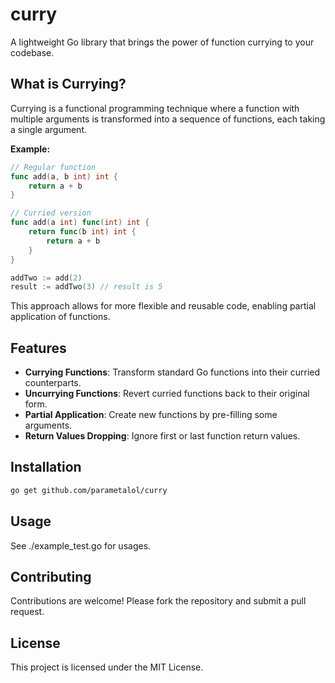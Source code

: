 # curry

A lightweight Go library that brings the power of function currying to your codebase.

## What is Currying?

Currying is a functional programming technique where a function with multiple arguments is transformed into a sequence of functions, each taking a single argument.

**Example:**

```go
// Regular function
func add(a, b int) int {
    return a + b
}

// Curried version
func add(a int) func(int) int {
    return func(b int) int {
        return a + b
    }
}

addTwo := add(2)
result := addTwo(3) // result is 5
```

This approach allows for more flexible and reusable code, enabling partial application of functions.

## Features

- **Currying Functions**: Transform standard Go functions into their curried counterparts.
- **Uncurrying Functions**: Revert curried functions back to their original form.
- **Partial Application**: Create new functions by pre-filling some arguments.
- **Return Values Dropping**: Ignore first or last function return values.

## Installation

```bash
go get github.com/parametalol/curry
```

## Usage

See ./example_test.go for usages.


## Contributing

Contributions are welcome! Please fork the repository and submit a pull request.

## License

This project is licensed under the MIT License.
